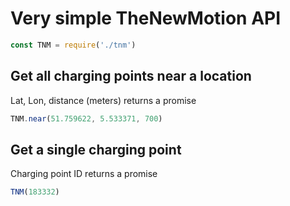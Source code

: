 # Very simple TheNewMotion API
```js
const TNM = require('./tnm')
```

## Get all charging points near a location
Lat, Lon, distance (meters)
returns a promise

```js
TNM.near(51.759622, 5.533371, 700)
```

## Get a single charging point
Charging point ID
returns a promise

```js
TNM(183332)
```